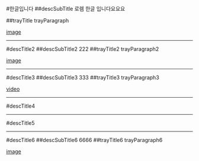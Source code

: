 #한글입니다
##descSubTitle
로렘 한글 입니다요요요

##trayTitle
trayParagraph

[image](mock-0.jpg)

---

#descTitle2
##descSubTitle2
222
##trayTitle2
trayParagraph2

[image](mock-1.jpg)

---

#descTitle3
##descSubTitle3
333
##trayTitle3
trayParagraph3

[video](/assets/videos/intro.mp4)

---

#descTitle4

---

#descTitle5

---

#descTitle6
##descSubTitle6
6666
##trayTitle6
trayParagraph6

[image](mock-1.jpg)
